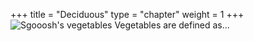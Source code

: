 +++
title = "Deciduous"
type = "chapter"
weight = 1
+++
![Sgooosh's vegetables](vegetables.jpeg)
Vegetables are defined as...